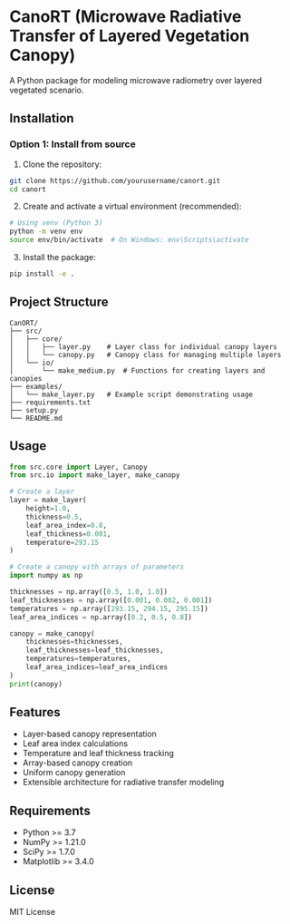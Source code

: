 # CanoRT (Microwave Radiative Transfer of Layered Vegetation Canopy)

A Python package for modeling microwave radiometry over layered vegetated scenario.

## Installation

### Option 1: Install from source

1. Clone the repository:
```bash
git clone https://github.com/yourusername/canort.git
cd canort
```

2. Create and activate a virtual environment (recommended):
```bash
# Using venv (Python 3)
python -m venv env
source env/bin/activate  # On Windows: env\Scripts\activate
```

3. Install the package:
```bash
pip install -e .
```

## Project Structure

```
CanORT/
├── src/
│   ├── core/
│   │   ├── layer.py    # Layer class for individual canopy layers
│   │   └── canopy.py   # Canopy class for managing multiple layers
│   └── io/
│       └── make_medium.py  # Functions for creating layers and canopies
├── examples/
│   └── make_layer.py   # Example script demonstrating usage
├── requirements.txt
├── setup.py
└── README.md
```

## Usage

```python
from src.core import Layer, Canopy
from src.io import make_layer, make_canopy

# Create a layer
layer = make_layer(
    height=1.0,
    thickness=0.5,
    leaf_area_index=0.8,
    leaf_thickness=0.001,
    temperature=293.15
)

# Create a canopy with arrays of parameters
import numpy as np

thicknesses = np.array([0.5, 1.0, 1.0])
leaf_thicknesses = np.array([0.001, 0.002, 0.001])
temperatures = np.array([293.15, 294.15, 295.15])
leaf_area_indices = np.array([0.2, 0.5, 0.8])

canopy = make_canopy(
    thicknesses=thicknesses,
    leaf_thicknesses=leaf_thicknesses,
    temperatures=temperatures,
    leaf_area_indices=leaf_area_indices
)
print(canopy)

```

## Features

- Layer-based canopy representation
- Leaf area index calculations
- Temperature and leaf thickness tracking
- Array-based canopy creation
- Uniform canopy generation
- Extensible architecture for radiative transfer modeling

## Requirements

- Python >= 3.7
- NumPy >= 1.21.0
- SciPy >= 1.7.0
- Matplotlib >= 3.4.0

## License

MIT License 